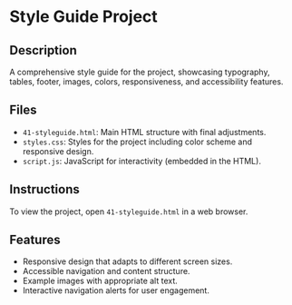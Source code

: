 # Style Guide Project

## Description
A comprehensive style guide for the project, showcasing typography, tables, footer, images, colors, responsiveness, and accessibility features.

## Files
- `41-styleguide.html`: Main HTML structure with final adjustments.
- `styles.css`: Styles for the project including color scheme and responsive design.
- `script.js`: JavaScript for interactivity (embedded in the HTML).

## Instructions
To view the project, open `41-styleguide.html` in a web browser.

## Features
- Responsive design that adapts to different screen sizes.
- Accessible navigation and content structure.
- Example images with appropriate alt text.
- Interactive navigation alerts for user engagement.

